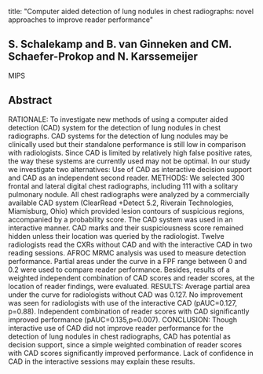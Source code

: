 title: "Computer aided detection of lung nodules in chest radiographs: novel approaches to improve reader performance"

## S. Schalekamp and B. van Ginneken and CM. Schaefer-Prokop and N. Karssemeijer
MIPS


## Abstract
RATIONALE: To investigate new methods of using a computer aided detection (CAD) system for the detection of lung nodules in chest radiographs. CAD systems for the detection of lung nodules may be clinically used but their standalone performance is still low in comparison with radiologists. Since CAD is limited by relatively high false positive rates, the way these systems are currently used may not be optimal. In our study we investigate two alternatives: Use of CAD as interactive decision support and CAD as an independent second reader. METHODS: We selected 300 frontal and lateral digital chest radiographs, including 111 with a solitary pulmonary nodule. All chest radiographs were analyzed by a commercially available CAD system (ClearRead +Detect 5.2, Riverain Technologies, Miamisburg, Ohio) which provided lesion contours of suspicious regions, accompanied by a probability score. The CAD system was used in an interactive manner. CAD marks and their suspiciousness score remained hidden unless their location was queried by the radiologist. Twelve radiologists read the CXRs without CAD and with the interactive CAD in two reading sessions. AFROC MRMC analysis was used to measure detection performance. Partial areas under the curve in a FPF range between 0 and 0.2 were used to compare reader performance. Besides, results of a weighted independent combination of CAD scores and reader scores, at the location of reader findings, were evaluated. RESULTS: Average partial area under the curve for radiologists without CAD was 0.127. No improvement was seen for radiologists with use of the interactive CAD (pAUC=0.127, p=0.88). Independent combination of reader scores with CAD significantly improved performance (pAUC=0.135,p=0.007). CONCLUSION: Though interactive use of CAD did not improve reader performance for the detection of lung nodules in chest radiographs, CAD has potential as decision support, since a simple weighted combination of reader scores with CAD scores significantly improved performance. Lack of confidence in CAD in the interactive sessions may explain these results.

